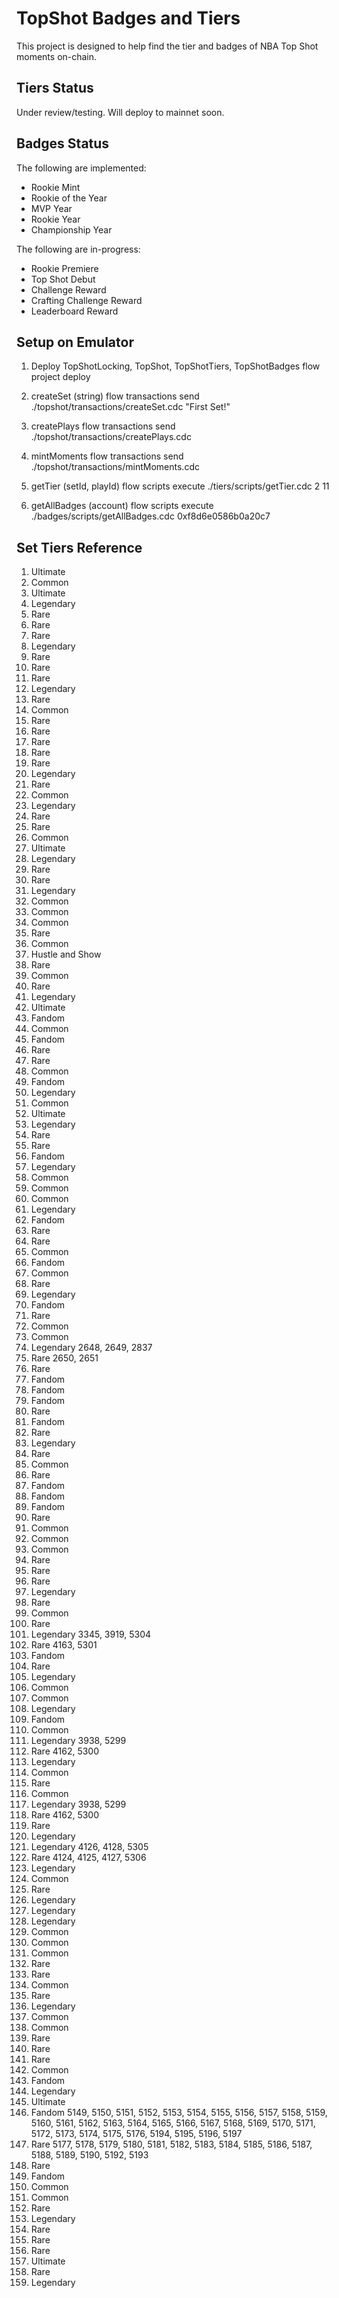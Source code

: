 # TopShot Badges and Tiers

This project is designed to help find the tier and badges of NBA Top Shot moments on-chain. 

## Tiers Status

Under review/testing. Will deploy to mainnet soon.

## Badges Status
The following are implemented:
- Rookie Mint
- Rookie of the Year
- MVP Year
- Rookie Year
- Championship Year

The following are in-progress:
- Rookie Premiere
- Top Shot Debut
- Challenge Reward
- Crafting Challenge Reward
- Leaderboard Reward

## Setup on Emulator

1. Deploy TopShotLocking, TopShot, TopShotTiers, TopShotBadges
flow project deploy

2. createSet (string)
flow transactions send ./topshot/transactions/createSet.cdc "First Set!"

3. createPlays
flow transactions send ./topshot/transactions/createPlays.cdc

4. mintMoments
flow transactions send ./topshot/transactions/mintMoments.cdc

5. getTier (setId, playId)
flow scripts execute ./tiers/scripts/getTier.cdc 2 11

6. getAllBadges (account)
flow scripts execute ./badges/scripts/getAllBadges.cdc 0xf8d6e0586b0a20c7

## Set Tiers Reference

1. Ultimate
2. Common
3. Ultimate
4. Legendary
5. Rare
6. Rare
7. Rare
8. Legendary
9. Rare
10. Rare
11. Rare
12. Legendary
13. Rare
14. Common
15. Rare
16. Rare
17. Rare
18. Rare
19. Rare
20. Legendary
21. Rare
22. Common
23. Legendary
24. Rare
25. Rare
26. Common
27. Ultimate
28. Legendary
29. Rare
30. Rare
31. Legendary
32. Common
33. Common
34. Common
35. Rare
36. Common
37. Hustle and Show
38. Rare
39. Common
40. Rare
41. Legendary
42. Ultimate
43. Fandom
44. Common
45. Fandom
46. Rare
47. Rare
48. Common
49. Fandom
50. Legendary
51. Common
52. Ultimate
53. Legendary
54. Rare
55. Rare
56. Fandom
57. Legendary
58. Common
59. Common
60. Common
61. Legendary
62. Fandom
63. Rare
64. Rare
65. Common
66. Fandom
67. Common
68. Rare
69. Legendary
70. Fandom
71. Rare
72. Common
73. Common
74. Legendary 2648, 2649, 2837
74. Rare 2650, 2651
75. Rare
76. Fandom
77. Fandom
78. Fandom
79. Rare
80. Fandom
81. Rare
82. Legendary
83. Rare
84. Common
85. Rare
86. Fandom
87. Fandom
88. Fandom
89. Rare
90. Common
91. Common
92. Common
93. Rare
94. Rare
95. Rare
96. Legendary
97. Rare
98. Common
99. Rare
100. Legendary 3345, 3919, 5304 
100. Rare 4163, 5301
101. Fandom
102. Rare
103. Legendary
104. Common
105. Common
106. Legendary
107. Fandom
108. Common
109. Legendary 3938, 5299 
109. Rare 4162, 5300
110. Legendary
111. Common
112. Rare
113. Common
114. Legendary 3938, 5299
114. Rare 4162, 5300
115. Rare
116. Legendary
117. Legendary 4126, 4128, 5305
117. Rare 4124, 4125, 4127, 5306
118. Legendary
119. Common
120. Rare
121. Legendary
122. Legendary
123. Legendary
124. Common
125. Common
126. Common
127. Rare
128. Rare
129. Common
130. Rare
131. Legendary
132. Common
133. Common
134. Rare
135. Rare
136. Rare
137. Common
138. Fandom
139. Legendary
140. Ultimate
141. Fandom 5149, 5150, 5151, 5152, 5153, 5154, 5155, 5156, 5157, 5158, 5159, 5160, 5161, 5162, 5163, 5164, 5165, 5166, 5167, 5168, 5169, 5170, 5171, 5172, 5173, 5174, 5175, 5176, 5194, 5195, 5196, 5197
141. Rare 5177, 5178, 5179, 5180, 5181, 5182, 5183, 5184, 5185, 5186, 5187, 5188, 5189, 5190, 5192, 5193
142. Rare
143. Fandom
144. Common
145. Common
146. Rare
147. Legendary
148. Rare
149. Rare
150. Rare
151. Ultimate
152. Rare
153. Legendary




